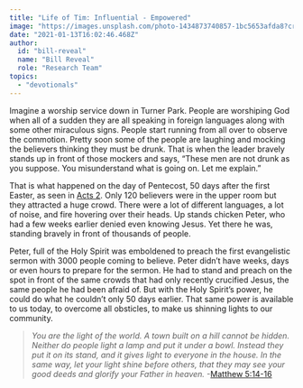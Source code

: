 ```yaml
---
title: "Life of Tim: Influential - Empowered"
image: "https://images.unsplash.com/photo-1434873740857-1bc5653afda8?crop=entropy&amp;cs=srgb&amp;fm=jpg&amp;ixid=MXw5NjYxfDB8MXxzZWFyY2h8MXx8bGlnaHRob3VzZXxlbnwwfHx8&amp;ixlib=rb-1.2.1&amp;q=85"
date: "2021-01-13T16:02:46.468Z"
author:
  id: "bill-reveal"
  name: "Bill Reveal"
  role: "Research Team"
topics:
  - "devotionals"
---
```

Imagine a worship service down in Turner Park. People are worshiping God when all of a sudden they are all speaking in foreign languages along with some other miraculous signs. People start running from all over to observe the commotion. Pretty soon some of the people are laughing and mocking the believers thinking they must be drunk. That is when the leader bravely stands up in front of those mockers and says, “These men are not drunk as you suppose. You misunderstand what is going on. Let me explain.”

That is what happened on the day of Pentecost, 50 days after the first Easter, as seen in [Acts 2][acts2]. Only 120 believers were in the upper room but they attracted a huge crowd. There were a lot of different languages, a lot of noise, and fire hovering over their heads. Up stands chicken Peter, who had a few weeks earlier denied even knowing Jesus. Yet there he was, standing bravely in front of thousands of people.

Peter, full of the Holy Spirit was emboldened to preach the first evangelistic sermon with 3000 people coming to believe. Peter didn’t have weeks, days or even hours to prepare for the sermon. He had to stand and preach on the spot in front of the same crowds that had only recently crucified Jesus, the same people he had been afraid of. But with the Holy Spirit’s power, he could do what he couldn’t only 50 days earlier. That same power is available to us today, to overcome all obsticles, to make us shinning lights to our community.

> _You are the light of the world. A town built on a hill cannot be hidden. Neither do people light a lamp and put it under a bowl. Instead they put it on its stand, and it gives light to everyone in the house. In the same way, let your light shine before others, that they may see your good deeds and glorify your Father in heaven._ -[Matthew 5:14-16][matt5]

[acts2]: https://biblehub.com/acts/2.htm
[joel]: https://biblehub.com/context/joel/2-28.htm
[psalm]: https://biblehub.com/psalm/16.htm
[matt5]: https://biblehub.com/context/matthew/5-13.htm
